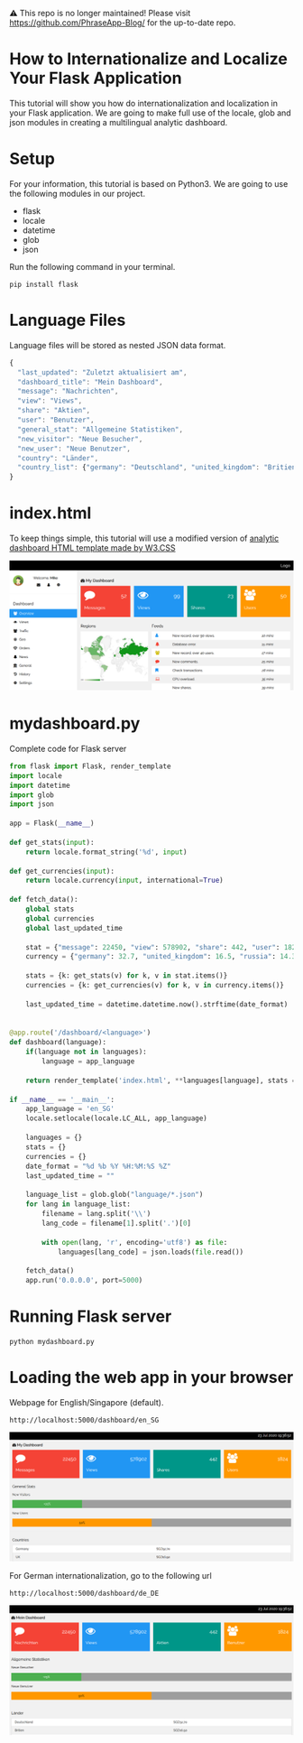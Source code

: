 ⚠️ This repo is no longer maintained! Please visit https://github.com/PhraseApp-Blog/ for the up-to-date repo.

# How to Internationalize and Localize Your Flask Application
This tutorial will show you how do internationalization and localization in your Flask application. We are going to make full use of the locale, glob and json modules in creating a multilingual analytic dashboard.

# Setup
For your information, this tutorial is based on Python3. We are going to use the following modules in our project.
* flask
* locale
* datetime
* glob
* json

Run the following command in your terminal.

    pip install flask

# Language Files
Language files will be stored as nested JSON data format.

```js
{
  "last_updated": "Zuletzt aktualisiert am",
  "dashboard_title": "Mein Dashboard",
  "message": "Nachrichten",
  "view": "Views",
  "share": "Aktien",
  "user": "Benutzer",
  "general_stat": "Allgemeine Statistiken",
  "new_visitor": "Neue Besucher",
  "new_user": "Neue Benutzer",
  "country": "Länder",
  "country_list": {"germany": "Deutschland", "united_kingdom": "Britien", "russia": "Russland", "spain": "Spanien", "india": "Indien", "france": "Frankreich"}
}
```

# index.html
To keep things simple, this tutorial will use a modified version of [analytic dashboard HTML template made by W3.CSS](https://www.w3schools.com/w3css/tryw3css_templates_analytics.htm)

![Screenshot of the original version](wfng-html-dashboard.png)

# mydashboard.py
Complete code for Flask server

```python
from flask import Flask, render_template
import locale
import datetime
import glob
import json

app = Flask(__name__)

def get_stats(input):
    return locale.format_string('%d', input)

def get_currencies(input):
    return locale.currency(input, international=True)

def fetch_data():
    global stats
    global currencies
    global last_updated_time

    stat = {"message": 22450, "view": 578902, "share": 442, "user": 1824}
    currency = {"germany": 32.7, "united_kingdom": 16.5, "russia": 14.3, "spain": 10.8, "india": 7.6, "france": 4.9}

    stats = {k: get_stats(v) for k, v in stat.items()}
    currencies = {k: get_currencies(v) for k, v in currency.items()}

    last_updated_time = datetime.datetime.now().strftime(date_format)


@app.route('/dashboard/<language>')
def dashboard(language):
    if(language not in languages):
        language = app_language

    return render_template('index.html', **languages[language], stats = stats, currencies = currencies, update_time = last_updated_time)

if __name__ == '__main__':
    app_language = 'en_SG'
    locale.setlocale(locale.LC_ALL, app_language)

    languages = {}
    stats = {}
    currencies = {}
    date_format = "%d %b %Y %H:%M:%S %Z"
    last_updated_time = ""

    language_list = glob.glob("language/*.json")
    for lang in language_list:
        filename = lang.split('\\')
        lang_code = filename[1].split('.')[0]

        with open(lang, 'r', encoding='utf8') as file:
            languages[lang_code] = json.loads(file.read())

    fetch_data()
    app.run('0.0.0.0', port=5000)

```

# Running Flask server

    python mydashboard.py

# Loading the web app in your browser
Webpage for English/Singapore (default).

    http://localhost:5000/dashboard/en_SG

![Example of web page output in English/Singapore](wfng-dashboard-en_SG.png)

For German internationalization, go to the following url

    http://localhost:5000/dashboard/de_DE

![Example of web page output in German](wfng-dashboard-de_DE.png)
